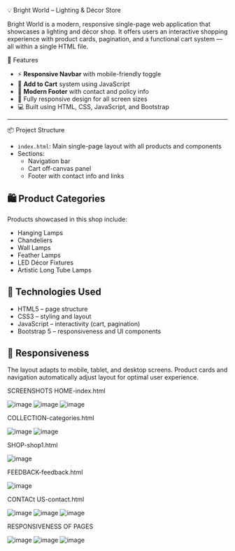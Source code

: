  💡 Bright World – Lighting & Décor Store

Bright World is a modern, responsive single-page web application that showcases a lighting and décor shop. It offers users an interactive shopping experience with product cards, pagination, and a functional cart system — all within a single HTML file.


 🚀 Features

- ⚡ **Responsive Navbar** with mobile-friendly toggle
- 🛒 **Add to Cart** system using JavaScript
- 💬 **Modern Footer** with contact and policy info
- 📱 Fully responsive design for all screen sizes
- 💻 Built using HTML, CSS, JavaScript, and Bootstrap

---

 📦 Project Structure

- `index.html`: Main single-page layout with all products and components
- Sections:
  - Navigation bar
  - Cart off-canvas panel
  - Footer with contact info and links

## 🛍️ Product Categories

Products showcased in this shop include:

- Hanging Lamps
- Chandeliers
- Wall Lamps
- Feather Lamps
- LED Décor Fixtures
- Artistic Long Tube Lamps


## 🔧 Technologies Used

- HTML5 – page structure
- CSS3 – styling and layout
- JavaScript – interactivity (cart, pagination)
- Bootstrap 5 – responsiveness and UI components


## 📱 Responsiveness

The layout adapts to mobile, tablet, and desktop screens. Product cards and navigation automatically adjust layout for optimal user experience.

SCREENSHOTS
HOME-index.html

![image](https://github.com/user-attachments/assets/398837c1-9a74-4cdb-b4db-a902d2204b1e)
![image](https://github.com/user-attachments/assets/49b8226d-566f-420e-9178-148948c49e89)
![image](https://github.com/user-attachments/assets/8a408619-f9ae-4802-a308-a4c5fed936d5)

COLLECTION-categories.html

![image](https://github.com/user-attachments/assets/5378bb10-37e6-4f5c-bb99-b3241196a8ed)
![image](https://github.com/user-attachments/assets/6fe4edf7-0fbb-4b74-abc4-66c3be452b8a)

SHOP-shop1.html

![image](https://github.com/user-attachments/assets/3d0d1b37-cb01-46b0-b27a-039be2ad44f4)

FEEDBACK-feedback.html

![image](https://github.com/user-attachments/assets/ff587729-418d-4d06-a5d2-308fbc956440)

CONTACt US-contact.html


![image](https://github.com/user-attachments/assets/b99efb2f-863e-4713-ae4b-1c252d71690a)
![image](https://github.com/user-attachments/assets/2f6d4b46-dbee-432b-9ff8-b4545fdbc879)
![image](https://github.com/user-attachments/assets/d786696e-351c-4a36-9c4d-1a0ae056b10f)

RESPONSIVENESS OF PAGES 


![image](https://github.com/user-attachments/assets/50499f7c-bcdd-4e6f-983a-facdb8bdbd6d)
![image](https://github.com/user-attachments/assets/ae8783c0-e307-45b8-8b3b-17dd27ace097)
![image](https://github.com/user-attachments/assets/e6bcc4a6-326e-4d33-8a4d-46ce8e919d1f)















